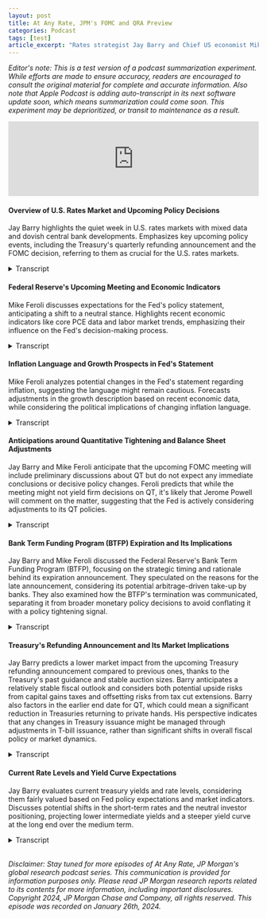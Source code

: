```yaml
---
layout: post
title: At Any Rate, JPM's FOMC and QRA Preview
categories: Podcast
tags: [test]
article_excerpt: "Rates strategist Jay Barry and Chief US economist Mike Feroli discuss the outlook for policy in the week ahead, including expectations for the FOMC meeting, the Treasury’s quarterly refunding announcement, and the implications for US rates markets."
---
```

*Editor's note: This is a test version of a podcast summarization experiment. While efforts are made to ensure accuracy, readers are encouraged to consult the original material for complete and accurate information. Also note that Apple Podcast is adding auto-transcript in its next software update soon, which means summarization could come soon. This experiment may be deprioritized, or transit to maintenance as a result.*

<iframe title="US Rates: The calm before the (policy) storm" allowtransparency="true" height="150" width="100%" style="border: none; min-width: min(100%, 430px);height:150px;" scrolling="no" data-name="pb-iframe-player" src="https://www.podbean.com/player-v2/?from=embed&pbad=0&i=8rjpr-1561ce0-pb&share=1&download=1&fonts=Arial&skin=f6f6f6&font-color=auto&rtl=0&logo_link=episode_page&btn-skin=ff6d00&size=150" loading="lazy"></iframe>

#### Overview of U.S. Rates Market and Upcoming Policy Decisions
Jay Barry highlights the quiet week in U.S. rates markets with mixed data and dovish central bank developments. Emphasizes key upcoming policy events, including the Treasury's quarterly refunding announcement and the FOMC decision, referring to them as crucial for the U.S. rates markets.

<details>
  <summary>Transcript</summary>
  <br>
  <strong>Jay Barry:</strong> You're listening to At Any Rate, J.P. Morgan's global research podcast, where we take a look at the story behind some of the biggest trends and themes in fixed income, currency, and commodity markets today. I'm your host, Jay Barry, co-head of U.S. Rate Strategy and chief U.S. government bond strategist at J.P. Morgan.<br><br>

It's been a relatively quiet week in the U.S. rates markets with yields re-pricing a bit lower at the front end and a bit higher at the long end amid some sort of mixed bag of data and dovish developments across some other developed markets, central banks. But overall, it's been a very low volatility move after some stronger moves to start this year. In essence, this might be because market participants are catching their collective breaths ahead of key policy decisions next week. And on that note, there's a major amount of policy risk ahead of us with Treasury's quarterly refunding announcement and the FOMC decision both due on Wednesday. One could call the confluence of these policy decisions a Super Bowl for the U.S. rates markets, falling just 10 days before the actual football game itself. The combination of a major pivot from Treasury and a dovish FOMC decision on November 1st kickstarted a 100 basis point decline in 10-year yields over the following two months. A casual observer might say there was some policy coordination between fiscal and monetary authorities as the Treasury displayed newfound flexibility, slowing the pace of its coupon auction increases compared with its August announcement, and also guiding the markets towards just one final round of increases. In a similar vein, the Fed's focus on tightening and financial conditions led markets to rule out the probability of any further rate hikes, and the markets firmly concluded that the fastest tightening cycle in 40 years had come to a conclusion. With that in mind, I've got a great guest today, Chief U.S. Economist Mike Feroli, to discuss the risks around next week's policy events. Mike, thanks for joining.<br><br>

<strong>Mike Feroli:</strong> Thanks, Jay. Good to be here.<br>
</details>

#### Federal Reserve's Upcoming Meeting and Economic Indicators
Mike Feroli discusses expectations for the Fed's policy statement, anticipating a shift to a neutral stance. Highlights recent economic indicators like core PCE data and labor market trends, emphasizing their influence on the Fed's decision-making process.
<details>
  <summary>Transcript</summary>
<br>
<strong>Jay Barry:</strong> So let's dig right in, and I just want to roll forward to next week. So the Fed meeting, we have a statement in a press conference, but it's a meeting without an SEP. And to me, there seems like there's a bit of tension. As you noted in the morning note after the core PCE data, it's been running 1.9% on an annualized basis in the last half of 2023. And I'm sure this is a welcome development, but the rebalancing in the labor market's been pretty slow. And if anything, you just revised your growth forecast higher today from 1.25% to 1.75% for the first quarter after the spending data we got. At the same time, we've had some other developed market central banks, like the Bank of Canada and the ECB, nudge their guidance in a more dovish direction in the past few days. So as we use this as a backdrop, what are you expecting out of the statement and out of Chair Powell's press conference next week, Mike? <br><br>

<strong>Mike Feroli:</strong> So, thanks. I think for me, the most important thing will be the statement and what kind of a forward guidance we get in that statement. For about six months now, the statement has talked about, has basically had what we would call a bias to tighten. So it has talked about what could prompt additional further policy tightening. That got softened a little bit in December to talk about any additional policy tightening. And we think that goes to more of a neutral statement or neutral bias or no bias, I guess you'd say, in next week's statement. So not tipping a hand toward either hiking or tightening, hiking or easing or cutting at the subsequent meeting. Powell has been talking about a desire to get policy to a place that's sufficiently restrictive. And given what we've heard in the inter-meeting period, it sounds like they now believe policy is sufficiently restrictive. And so I would expect to see that reflected in the statement. I think if they do want to push back against expectations of imminent easing, they could also use another phrase that Powell has been noting in his press conferences of the last two months, which is that policy will remain restrictive until the Fed, so long as the Fed, until the Fed gets confidence that inflation is on a path to sustainably be at 2 percent. <br><br>

So now to your point, Jay, you're right that over the past six months we've been running very close to 2 percent. Over the past year, we've been running closer to 3 percent. So I think the Fed and Fed officials may not yet have confidence that that 2 percent we've seen over the last six months is what we can expect to see over the next six months, in the next year, particularly as you mentioned, the labor market remains pretty tight. And we expect to see that again next Friday. You mentioned the Super Bowl. I guess after the Super Bowl, we're also going to get payrolls on Friday. And we think you're going to see there that average hourly earnings are still running close to 4 percent on a year ago basis. A number like that, I think it's going to be hard to have complete confidence that you're on that sustainable path to 2 percent. So I do think they're moving, again, moving to a neutral bias, taking steps toward eventually easing or cutting, but not yet ready to sort of signal their hand at that given these factors that I mentioned may limit their confidence that we're ready to declare victory.
</details>

#### Inflation Language and Growth Prospects in Fed's Statement
Mike Feroli analyzes potential changes in the Fed's statement regarding inflation, suggesting the language might remain cautious. Forecasts adjustments in the growth description based on recent economic data, while considering the political implications of changing inflation language.
<details>
 <summary>Transcript</summary>
 <br>
  <strong>Jay Barry:</strong> So a true neutral bias, as you said. Now one other question for you, and you've had this whole discussion about inflation and you mentioned it in your preview this morning, that you think the couching of the inflation language in the statement could be up for debate as well. So can you just sort of talk a little bit more about that? <br><br>

<strong>Mike Feroli:</strong> Yeah, so the statement had read that inflation has eased but remains elevated. If you really wanted to celebrate the six-month annualized number, maybe you would soften that. I think they won't, in part because for better or worse, year-ago conventions are what is established and I don't think with the year-ago number on core, at least running close to 3 percent, on headline a little lower, that it's from a political and public messaging perspective, I don't think it's wise to signal that you're kind of comfortable with where inflation is on a year-ago basis. So I would think they leave that section of the statement unchanged. There are some other aspects of the growth description that probably will get changed. The December statement sounded pretty cautious essentially on fourth quarter growth. I think after what we saw on Thursday and Friday mornings, that can be a little more sanguine. And then there's a question about the statement has tighter financial conditions as a headwind of growth. You know, in December we kind of thought that might come out. It didn't. I still think there's a case for that to come out next week but being wrong last month, I'm a little cautious on how hard I would hit that point for looking for that next week. 
</details>

#### Anticipations around Quantitative Tightening and Balance Sheet Adjustments
Jay Barry and Mike Feroli anticipate that the upcoming FOMC meeting will include preliminary discussions about QT but do not expect any immediate conclusions or decisive policy changes. Feroli predicts that while the meeting might not yield firm decisions on QT, it's likely that Jerome Powell will comment on the matter, suggesting that the Fed is actively considering adjustments to its QT policies. 

<details>
  <summary>Transcript</summary>
  <br>
<strong>Jay Barry:</strong> Thanks for that. And I think it's just interesting from a market perspective that you talk about how it was a bit more cautious on growth late last year back at the December meeting, but that things look a little bit better right now. And it's just telling that we've actually repriced the Fed pretty considerably since we've started the year. I think at the trough in late December, markets were pricing that the Fed funds rate later this year would sort of trough down at around 370 for year end 24. And right now it's a little bit closer to 4%. So we have backed up somewhat in recognition of the strength in that data. But thanks for the sort of detailed dive on the statement right there. The other thing that I want to talk to you about and ask your opinion on is, you know, you and I have been speaking a lot and we've written a fair amount on this this month to date is QT. So the December minutes, there was that discussion from several participants about starting the conversation on slowing and stopping QT. Since then, we have seen commentary from Lorie Logan, from Chris Waller, from John Williams, all talking about the balance sheet here, probably the three people you'd most expect to hear from on that topic. What are you expecting out of QT and will we hear anything from Powell in the press conference on this? <br><br>

<strong>Mike Feroli:</strong> Yeah. So after those minutes, as we discussed, we felt that was kind of took their hand to them having a more detailed discussion at this meeting. You know, perhaps staff presentations of options for slowing and then stopping QT. But we would expect those to be preliminary discussions. So we don't expect any firm conclusion and thus nothing in the, certainly in the FOMC statement. I do think we could get some remarks from Powell that this is something they are starting to consider, but that no conclusions have been reached. I wouldn't personally expect him to go into much more detail, particularly if it's just, you know, staff presentation of options. But I would expect to see that if that indeed takes place, to see that in the minutes, which will get three weeks hence. So I wouldn't look for any firm conclusions. I think more likely we see those in the minutes. And then if we do get any, you know, our best guess is that we actually have firmer conclusions and decisions coming out of the March meeting. <br><br>

<strong>Jay Barry:</strong> Yeah. And again, just to hit that home, this means that the timeline from that perspective at least should look a lot like 2019 with respect to the evolution of the debate there. <br><br>

<strong>Mike Feroli:</strong> Exactly. 
</details>

#### Bank Term Funding Program (BTFP) Expiration and Its Implications
Jay Barry and Mike Feroli discussed the Federal Reserve's Bank Term Funding Program (BTFP), focusing on the strategic timing and rationale behind its expiration announcement. They speculated on the reasons for the late announcement, considering its potential arbitrage-driven take-up by banks. They also examined how the BTFP's termination was communicated, separating it from broader monetary policy decisions to avoid conflating it with a policy tightening signal. 
<details>
  <summary>Transcript</summary>
  <br>
<strong>Jay Barry:</strong> All right. So one more question for you. We've talked rate policy, inflation, growth, and QT. Earlier this week, the Fed announced that the bank term funding program, the BTFP, which was instituted last March around the regional bank failures, would expire as scheduled on March 11th. Now, this wasn't really surprising to market participants, considering that it was established under the Fed's emergency 13-3 facility authorities. But why did it wait until this week to make the announcement? Could it have made it next week at the FOMC meeting? I know it's a board decision and not a committee decision. Why do you think it came out so late in the evening this week? And I know now that while it's also given us the insight that the program will end in six weeks time, it's also repriced the facility. So it's now being offered at IORB, which is about 540, compared with the prior rate of one euro OAS plus 10, which is about 50 basis points lower right now. So why do you think this decision was made this week? <br><br>

<strong>Mike Feroli:</strong> So I've seen very speculation as to why it came out 7 p.m. on a Wednesday.  Hard to say… one could also say, why didn't they make the decision last week or the week before? We had, over the past several weeks, seen an increasing take-up of this facility. And there was a lot of speculation, given that we hadn't seen other signs of distress, that the take-up was driven by banks arbitraging the lending rate against IORB. So why not wait until next week? I think it would just be one more week of giving away free money, which was not the intent of the program. So I'd kind of flip it around and say maybe they should have done it earlier. But in any event, as you point out, it was a board decision. I think if you do it at the FOMC meeting, it might risk conflating that decision with a monetary policy decision. So I think doing it away from the FOMC meeting makes a lot of sense if anything, I probably would have done it earlier. <br><br>

<strong>Jay Barry:</strong> That's a great point, because otherwise this looks like a tightening of monetary policy if you conflate those two together. 
</details>

#### Treasury's Refunding Announcement and Its Market Implications
Jay Barry predicts a lower market impact from the upcoming Treasury refunding announcement compared to previous ones, thanks to the Treasury's past guidance and stable auction sizes. Barry anticipates a relatively stable fiscal outlook and considers both potential upside risks from capital gains taxes and offsetting risks from tax cut extensions. Barry also factors in the earlier end date for QT, which could mean a significant reduction in Treasuries returning to private hands. His perspective indicates that any changes in Treasury issuance might be managed through adjustments in T-bill issuance, rather than significant shifts in overall fiscal policy or market dynamics.
<details>
  <summary>Transcript</summary>
  <br>
<strong>Mike Feroli:</strong> So Jay, why don't we turn to the other policy event of the week, the Treasury refunding announcement, which is Wednesday morning before the FOMC. Last two refunding announcements have been market moving events, which aided the rapid rise in rates nearly fall and the sharp decline we saw over the last few months. Should we expect next week's announcement to be similarly dramatic? <br><br>

<strong>Jay Barry:</strong> So Mike, I think there's a lot of recency bias to this because of those very volatile and market moving events that you talked about. But in essence, I think that this is going to be a much lower volatility event for the markets than we've seen over the last six months for a few reasons. I think the first is the Treasury gave us relatively strong guidance back in November. Certainly, I think it was a little bit unusual relative to our prior experience modulating the pace of increases versus what it had done in August. But it also gave us a pretty firm commitment that there would be one more round of increases next week and that auction sizes would likely remain stable by the time that this set of increases were done. <br><br>

So against that backdrop, I'm kind of using that as my baseline and saying what else could perhaps change that baseline view? One, I think we need to think about fiscal. And you and I have been going back and forth on fiscal here recently. You've got a fiscal year 24 deficit of 1.675 trillion and there's risks probably coming from both sides. I think on one hand, the everything rally in the last couple of months of last year means that there's some upside risk to capital gains taxes versus that baseline. But at the same time, as you've mentioned that the likelihood that you're seeing these tax cuts extended, that probably is an offsetting risk in the opposite direction. So the fiscal outlook seems to be pretty much unchanged. And the one new variable over this period is that we have brought our QT expectations forward for its end date. So in essence, at least in our baseline forecast, that earlier end date to QT probably means 300 billion less in treasuries coming back to private hands this year. And that's not a change in net issuance for treasury, just where it's going. But I think that can be kind of funded by reduced T-bill issuance. So at my baseline, I look for a treasury to deliver what it said it would deliver back at the November refunding, which should mean that this should be a much less market moving event for the markets than it was back in either August or November. And I think it stands out too, because to me, in the time that I've been watching treasury finance over the course of the last couple of decades, I think it's rare to see the markets react so aggressively. And probably the only prior time I can remember such an aggressive reaction coming out of a refunding was going back to 2001, when the treasury department cut a 30-year bond and discontinued issuance without any prior notice. So our baseline is unchanged from the guidance we received. We'll see what's said around the policy announcement and all the documents that come out in the morning, but we'd expect that this would not be sort of the similar amount of volatility to what we observed in August or November. 
</details>

#### Current Rate Levels and Yield Curve Expectations
Jay Barry evaluates current treasury yields and rate levels, considering them fairly valued based on Fed policy expectations and market indicators. Discusses potential shifts in the short-term rates and the neutral investor positioning, projecting lower intermediate yields and a steeper yield curve at the long end over the medium term.
<details>
  <summary>Transcript</summary>
  <br>
<strong>Mike Feroli:</strong> Right. So, okay, so in the context of that, how are you thinking about rate levels and the curve here? <br><br>

<strong>Jay Barry:</strong>Yeah, so generally speaking, we look at what's happened in the year to date and rates have backed up, yield curves have steepened. By most estimations, I think treasury yields are pretty fairly valued here. Looking at 10-year yields somewhere in the vicinity of 415, they're priced in line with what the market is implying for the pace of Fed policy adjustments over the next three to six months, as well as the market's longer term growth and inflation expectations. So I think we're kind of appropriately priced, but to the extent that the market continues to price in a bit of an earlier start to easing than the modal forecast that you've talked about, which is a first ease in June and five eases after that, there is a risk that we could see the very front end back up if we get our delivered policy outcomes next week on Wednesday afternoon. But I look at it, I think that would be more a very short end story and really less reflective of what's happening in the intermediate sector. <br><br>

So given how much rates have backed up this year, we feel a bit more comfortable with where rate levels are right now. And if anything, we had been getting signals late last year that investor positioning dynamics were long enough, that's exposed enough to rates moving lower, that there was a risk from a technical perspective. If positions weren't wound, rates would need to move higher. And in fact, over the last six weeks, as rates have moved higher from their trough, we've noticed that investor positioning has become a lot more neutral. So our weekly treasury client survey now is right in line with where it's been over the past year. And even more interestingly, the share of neutrals in that survey, which was last taken on Tuesday, are at 71%, which we haven't seen a share like that since last spring. And it's in kind of the 97th percentile. So I think it shows while active market participants embrace the move to lower yields over the course of the fall, as we kind of got to a more extreme level, they've backed off and they're probably waiting to get these policy pronouncements out of the way on Wednesday. So in the context of valuations looking pretty fair, and the positioning looking pretty neutral, still feel comfortable over the medium term that intermediate yield should be declining as we approach the first cut, which is sort of the traditional dynamics, and that the yield curve should continue to steepen. Though we'd note that the yield curve as it steepened back out over the last few weeks, it's put it right back in line with where it should be. I think there was an overwhelming amount of demand for duration at the end of last year, which produced an artificial sort of shift lower in the term structure. And now the curve is more appropriately sloped to what we know. So while we've lost the relative value component to curve steepening here, and we're probably very near term stuck in a range, the medium term outlook for the Fed to begin cutting sometime in the next five months is supportive of the curve steepening. So I think on margin, we from here still support lower intermediate yields and a steeper curve particularly at the long end.<br><br> 

Well, Mike, I don't think we can cover anything else. We've gone over in exhaustive detail what we expect between 830 on Wednesday morning, 2pm and 2.30 on Wednesday afternoon. And I'd just like to thank you for joining us. And 8.30 Friday morning. Oh, 8.30 Friday morning. I'm sorry. I'm just so myopically focused on Wednesday, the Super Bowl, so to speak. But anyway, Mike, thanks for being with us this afternoon.
</details>
<br>

*Disclaimer: Stay tuned for more episodes of At Any Rate, JP Morgan's global research podcast series. This communication is provided for information purposes only. Please read JP Morgan research reports related to its contents for more information, including important disclosures. Copyright 2024, JP Morgan Chase and Company, all rights reserved. This episode was recorded on January 26th, 2024.*

